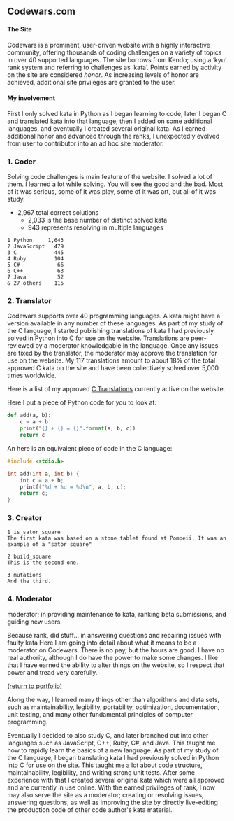 ## Codewars.com

#### The Site

Codewars is a prominent, user-driven website with a highly interactive community, offering thousands of coding challenges on a variety of topics in over 40 supported languages. The site borrows from Kendo; using a ‘kyu’ rank system and referring to challenges as ‘kata’. Points earned by activity on the site are considered _honor_. As increasing levels of honor are achieved, additional site privileges are granted to the user.

#### My involvement

First I only solved kata in Python as I began learning to code, later I began C and translated kata into that language, then I added on some additional languages, and eventually I created several original kata. As I earned additional honor and advanced through the ranks, I unexpectedly evolved from user to contributor into an ad hoc site moderator.

### 1. Coder

Solving code challenges is main feature of the website. I solved a lot of them. I learned a lot while solving. You will see the good and the bad. Most of it was serious, some of it was play, some of it was art, but all of it was study.

* 2,967 total correct solutions
    * 2,033 is the base number of distinct solved kata
    *   943 represents resolving in multiple languages

```
1 Python     1,643
2 JavaScript   479
3 C            445
4 Ruby         104
5 C#            66
6 C++           63
7 Java          52
& 27 others    115
```

### 2. Translator

Codewars supports over 40 programming languages. A kata might have a version available in any number of these languages.
As part of my study of the C language, I started publishing translations of kata I had previously solved in Python into C for use on the website. Translations are peer-reviewed by a moderator knowledgable in the language. Once any issues are fixed by the translator, the moderator may approve the translation for use on the website. My 117 translations amount to about 18% of the total approved C kata on the site and have been collectively solved over 5,000 times worldwide.

Here is a list of my approved [C Translations](/C_translations) currently active on the website.

Here I put a piece of Python code for you to look at:
```python
def add(a, b):
    c = a + b
    print("{} + {} = {}".format(a, b, c))
    return c
```
An here is an equivalent piece of code in the C language:
```c
#include <stdio.h>

int add(int a, int b) {
    int c = a + b;
    printf("%d + %d = %d\n", a, b, c);
    return c;
}
```

### 3. Creator

    1 is_sator_square
    The first kata was based on a stone tablet found at Pompeii. It was an example of a "sator square"
    
    2 build_square
    This is the second one.
    
    3 mutations
    And the third.

<!-- <img src="images/grass pile.JPG"/> -->

### 4. Moderator

moderator; in providing maintenance to kata, ranking beta submissions, and guiding new users.

Because rank, did stuff... in answering questions and repairing issues with faulty kata
Here I am going into detail about what it means to be a moderator on Codewars. There is no pay, but the hours are good. I have no real authority, although I do have the power to make some changes. I like that I have earned the ability to alter things on the website, so I respect that power and tread very carefully. 

<a href="https://rowcased.github.io/">(return to portfolio)</a>

<!-- For more details see [GitHub Flavored Markdown](https://guides.github.com/features/mastering-markdown/). -->

Along the way, I learned many things other than algorithms and data sets, such as maintainability, legibility, portability, optimization, documentation, unit testing, and many other fundamental principles of computer programming.

Eventually I decided to also study C, and later branched out into other languages such as JavaScript, C++, Ruby, C#, and Java. This taught me how to rapidly learn the basics of a new language.
As part of my study of the C language, I began translating kata I had previously solved in Python into C for use on the site. This taught me a lot about code structure, maintainability, legibility, and writing strong unit tests.
After some experience with that I created several original kata which were all approved and are currently in use online.
With the earned privileges of rank, I now may also serve the site as a moderator; creating or resolving issues, answering questions, as well as improving the site by directly live-editing the production code of other code author's kata material.
